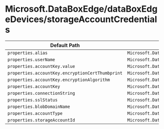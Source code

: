 # Microsoft.DataBoxEdge/dataBoxEdgeDevices/storageAccountCredentials

| Default Path | Alias |
|---|---|
| `properties.alias` | `Microsoft.DataboxEdge/dataBoxEdgeDevices/storageAccountCredentials/alias` |
| `properties.userName` | `Microsoft.DataboxEdge/dataBoxEdgeDevices/storageAccountCredentials/userName` |
| `properties.accountKey.value` | `Microsoft.DataboxEdge/dataBoxEdgeDevices/storageAccountCredentials/accountKey.value` |
| `properties.accountKey.encryptionCertThumbprint` | `Microsoft.DataboxEdge/dataBoxEdgeDevices/storageAccountCredentials/accountKey.encryptionCertThumbprint` |
| `properties.accountKey.encryptionAlgorithm` | `Microsoft.DataboxEdge/dataBoxEdgeDevices/storageAccountCredentials/accountKey.encryptionAlgorithm` |
| `properties.accountKey` | `Microsoft.DataboxEdge/dataBoxEdgeDevices/storageAccountCredentials/accountKey` |
| `properties.connectionString` | `Microsoft.DataboxEdge/dataBoxEdgeDevices/storageAccountCredentials/connectionString` |
| `properties.sslStatus` | `Microsoft.DataboxEdge/dataBoxEdgeDevices/storageAccountCredentials/sslStatus` |
| `properties.blobDomainName` | `Microsoft.DataboxEdge/dataBoxEdgeDevices/storageAccountCredentials/blobDomainName` |
| `properties.accountType` | `Microsoft.DataboxEdge/dataBoxEdgeDevices/storageAccountCredentials/accountType` |
| `properties.storageAccountId` | `Microsoft.DataboxEdge/dataBoxEdgeDevices/storageAccountCredentials/storageAccountId` |

